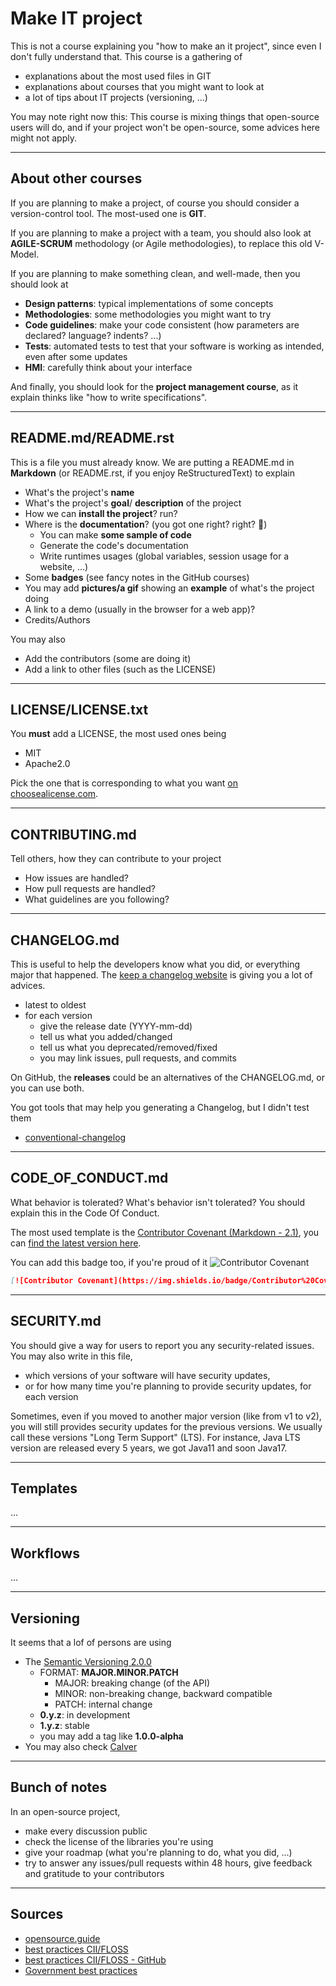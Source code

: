 # Make IT project

This is not a course explaining you "how to make an it project", since even I don't fully understand that. This course is a gathering of

* explanations about the most used files in GIT
* explanations about courses that you might want to look at
* a lot of tips about IT projects (versioning, ...)

You may note right now this: This course is mixing things that open-source users will do, and if your project won't be open-source, some advices here might not apply.

<hr class="sl">

## About other courses

If you are planning to make a project, of course you should consider a version-control tool. The most-used one is **GIT**.

If you are planning to make a project with a team, you should also look at **AGILE-SCRUM** methodology (or Agile methodologies), to replace this old V-Model.

If you are planning to make something clean, and well-made, then you should look at 

* **Design patterns**: typical implementations of some concepts
* **Methodologies**: some methodologies you might want to try
* **Code guidelines**: make your code consistent (how parameters are declared? language? indents? ...)
* **Tests**: automated tests to test that your software is working as intended, even after some updates
* **HMI**: carefully think about your interface

And finally, you should look for the **project management course**, as it explain thinks like "how to write specifications".

<hr class="sr">

## README.md/README.rst

This is a file you must already know. We are putting a README.md in **Markdown** (or README.rst, if you enjoy ReStructuredText) to explain

* What's the project's **name**
* What's the project's **goal**/ **description** of the project
* How we can **install the project**? run?
* Where is the **documentation**? (you got one right? right? 🧐)
  * You can make **some sample of code**
  * Generate the code's documentation
  * Write runtimes usages (global variables, session usage for a website, ...)
* Some **badges** (see fancy notes in the GitHub courses)
* You may add **pictures/a gif** showing an **example** of what's the project doing
* A link to a demo (usually in the browser for a web app)?
* Credits/Authors

You may also

* Add the contributors (some are doing it)
* Add a link to other files (such as the LICENSE)

<hr class="sl">

## LICENSE/LICENSE.txt

You **must** add a LICENSE, the most used ones being

* MIT
* Apache2.0

Pick the one that is corresponding to what you want [on choosealicense.com](https://choosealicense.com/).

<hr class="sr">

## CONTRIBUTING.md

Tell others, how they can contribute to your project

* How issues are handled?
* How pull requests are handled?
* What guidelines are you following?

<hr class="sl">

## CHANGELOG.md

This is useful to help the developers know what you did, or everything major that happened. The [keep a changelog website](https://keepachangelog.com/en/1.0.0/#how) is giving you a lot of advices.

* latest to oldest
* for each version
  * give the release date (YYYY-mm-dd)
  * tell us what you added/changed
  * tell us what you deprecated/removed/fixed
  * you may link issues, pull requests, and commits

On GitHub, the **releases** could be an alternatives of the CHANGELOG.md, or you can use both.

You got tools that may help you generating a Changelog, but I didn't test them

* [conventional-changelog](https://github.com/conventional-changelog)

<hr class="sr">

## CODE_OF_CONDUCT.md

What behavior is tolerated? What's behavior isn't tolerated? You should explain this in the Code Of Conduct.

The most used template is the [Contributor Covenant (Markdown - 2.1)](https://www.contributor-covenant.org/version/2/1/code_of_conduct/code_of_conduct.md), you can [find the latest version here](https://www.contributor-covenant.org/).

You can add this badge too, if you're proud of it ![Contributor Covenant](https://img.shields.io/badge/Contributor%20Covenant-2.1-4baaaa.svg)

```markdown
[![Contributor Covenant](https://img.shields.io/badge/Contributor%20Covenant-2.1-4baaaa.svg)](CODE_OF_CONDUCT.md)
```

<hr class="sl">

## SECURITY.md

You should give a way for users to report you any security-related issues. You may also write in this file, 

* which versions of your software will have security updates, 
* or for how many time you're planning to provide security updates, for each version

Sometimes, even if you moved to another major version (like from v1 to v2), you will still provides security updates for the previous versions. We usually call these versions "Long Term Support" (LTS). For instance, Java LTS version are released every 5 years, we got Java11 and soon Java17.

<hr class="sr">

## Templates

...

<hr class="sl">

## Workflows

...

<hr class="sr">

## Versioning

It seems that a lof of persons are using

* The [Semantic Versioning 2.0.0](https://semver.org/)
  * FORMAT: **MAJOR.MINOR.PATCH**
    * MAJOR: breaking change (of the API)
    * MINOR: non-breaking change, backward compatible
    * PATCH: internal change
  * **0.y.z**: in development
  * **1.y.z**: stable
  * you may add a tag like **1.0.0-alpha**
* You may also check [Calver](https://calver.org/)

<hr class="sl">

## Bunch of notes

In an open-source project,

* make every discussion public
* check the license of the libraries you're using
* give your roadmap (what you're planning to do, what you did, ...)
* try to answer any issues/pull requests within 48 hours, give feedback and gratitude to your contributors

<hr class="sr">

## Sources

* [opensource.guide](https://opensource.guide/)
* [best practices CII/FLOSS](https://bestpractices.coreinfrastructure.org/fr)
* [best practices CII/FLOSS - GitHub](https://github.com/coreinfrastructure/best-practices-badge)
* [Government best practices](https://government.github.io/best-practices/)